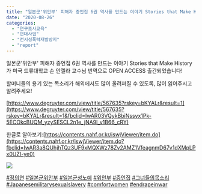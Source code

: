 ```yaml
---
title: "일본군'위안부' 피해자 증언집 6권 역사를 만드는 이야기 Stories that Make History 출간!"
date: "2020-08-26"
categories: 
  - "연구조사교육"
  - "연대사업"
  - "전시성폭력재발방지"
  - "report"
---
```


일본군'위안부' 피해자 증언집 6권 역사를 만드는 이야기 Stories that Make History가 미국 드류대학교 손 안젤라 교수님 번역으로 OPEN ACCESS 출간되었습니다!

할머니들의 용기 있는 목소리가 해외에서도 많이 울려퍼질 수 있도록, 많이 읽어주시고 알려주세요!

[https://www.degruyter.com/view/title/567635?rskey=bKYALr&result=1](https://www.degruyter.com/view/title/567635?rskey=bKYALr&result=1&fbclid=IwAR03VQykBbiNssyx1Pk-5ECOkcBUQM_yzySESCL2n1e_jNA9I_v1B66_cRY)

한글로 알아보기:[https://contents.nahf.or.kr/iswjViewer/item.do](https://contents.nahf.or.kr/iswjViewer/item.do?fbclid=IwAR3a8QUhjhTQz3UF9xMQXWz78Zv2AMZ1VfeagnmD67v1dXMpLPx0UZI-ye0)

![](https://womenandwar.net/kr/wp-content/uploads/2020/08/0-1.jpg)

[#정의연](https://www.facebook.com/hashtag/%EC%A0%95%EC%9D%98%EC%97%B0?__eep__=6&__cft__[0]=AZXycHOXbsQIDnKDKii6WkGWwF4OEnig03y6LHhc_sASRVix1iHlpYfOasIncxfGNMn48kNsmDmthv773gf6_pAV-4TWZCPCwmhNdsxg9aPdAc3vRjqyNLmwmApzesy4ESbn63tl-3N266wzPDCHeJNE&__tn__=*NK-R) [#일본군위안부](https://www.facebook.com/hashtag/%EC%9D%BC%EB%B3%B8%EA%B5%B0%EC%9C%84%EC%95%88%EB%B6%80?__eep__=6&__cft__[0]=AZXycHOXbsQIDnKDKii6WkGWwF4OEnig03y6LHhc_sASRVix1iHlpYfOasIncxfGNMn48kNsmDmthv773gf6_pAV-4TWZCPCwmhNdsxg9aPdAc3vRjqyNLmwmApzesy4ESbn63tl-3N266wzPDCHeJNE&__tn__=*NK-R) [#일본군성노예](https://www.facebook.com/hashtag/%EC%9D%BC%EB%B3%B8%EA%B5%B0%EC%84%B1%EB%85%B8%EC%98%88?__eep__=6&__cft__[0]=AZXycHOXbsQIDnKDKii6WkGWwF4OEnig03y6LHhc_sASRVix1iHlpYfOasIncxfGNMn48kNsmDmthv773gf6_pAV-4TWZCPCwmhNdsxg9aPdAc3vRjqyNLmwmApzesy4ESbn63tl-3N266wzPDCHeJNE&__tn__=*NK-R) [#위안부](https://www.facebook.com/hashtag/%EC%9C%84%EC%95%88%EB%B6%80?__eep__=6&__cft__[0]=AZXycHOXbsQIDnKDKii6WkGWwF4OEnig03y6LHhc_sASRVix1iHlpYfOasIncxfGNMn48kNsmDmthv773gf6_pAV-4TWZCPCwmhNdsxg9aPdAc3vRjqyNLmwmApzesy4ESbn63tl-3N266wzPDCHeJNE&__tn__=*NK-R) [#증언집](https://www.facebook.com/hashtag/%EC%A6%9D%EC%96%B8%EC%A7%91?__eep__=6&__cft__[0]=AZXycHOXbsQIDnKDKii6WkGWwF4OEnig03y6LHhc_sASRVix1iHlpYfOasIncxfGNMn48kNsmDmthv773gf6_pAV-4TWZCPCwmhNdsxg9aPdAc3vRjqyNLmwmApzesy4ESbn63tl-3N266wzPDCHeJNE&__tn__=*NK-R) [#그녀들의목소리](https://www.facebook.com/hashtag/%EA%B7%B8%EB%85%80%EB%93%A4%EC%9D%98%EB%AA%A9%EC%86%8C%EB%A6%AC?__eep__=6&__cft__[0]=AZXycHOXbsQIDnKDKii6WkGWwF4OEnig03y6LHhc_sASRVix1iHlpYfOasIncxfGNMn48kNsmDmthv773gf6_pAV-4TWZCPCwmhNdsxg9aPdAc3vRjqyNLmwmApzesy4ESbn63tl-3N266wzPDCHeJNE&__tn__=*NK-R) [#Japanesemilitarysexualslavery](https://www.facebook.com/hashtag/japanesemilitarysexualslavery?__eep__=6&__cft__[0]=AZXycHOXbsQIDnKDKii6WkGWwF4OEnig03y6LHhc_sASRVix1iHlpYfOasIncxfGNMn48kNsmDmthv773gf6_pAV-4TWZCPCwmhNdsxg9aPdAc3vRjqyNLmwmApzesy4ESbn63tl-3N266wzPDCHeJNE&__tn__=*NK-R) [#comfortwomen](https://www.facebook.com/hashtag/comfortwomen?__eep__=6&__cft__[0]=AZXycHOXbsQIDnKDKii6WkGWwF4OEnig03y6LHhc_sASRVix1iHlpYfOasIncxfGNMn48kNsmDmthv773gf6_pAV-4TWZCPCwmhNdsxg9aPdAc3vRjqyNLmwmApzesy4ESbn63tl-3N266wzPDCHeJNE&__tn__=*NK-R) [#endrapeinwar](https://www.facebook.com/hashtag/endrapeinwar?__eep__=6&__cft__[0]=AZXycHOXbsQIDnKDKii6WkGWwF4OEnig03y6LHhc_sASRVix1iHlpYfOasIncxfGNMn48kNsmDmthv773gf6_pAV-4TWZCPCwmhNdsxg9aPdAc3vRjqyNLmwmApzesy4ESbn63tl-3N266wzPDCHeJNE&__tn__=*NK-R)
